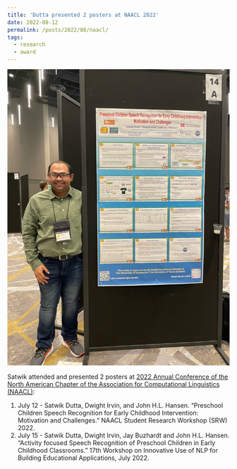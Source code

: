 ```yaml
---
title: 'Dutta presented 2 posters at NAACL 2022'
date: 2022-08-12
permalink: /posts/2022/08/naacl/
tags:
  - research
  - award
---
```


<img src='/images/2022-08-12-naacl.jpeg'>

Satwik attended and presented 2 posters at [2022 Annual Conference of the North American Chapter of the Association for Computational Linguistics (NAACL)](https://2022.naacl.org/):
1. July 12 - Satwik Dutta, Dwight Irvin, and John H.L. Hansen. “Preschool Children Speech Recognition for Early Childhood Intervention: Motivation and Challenges.” NAACL Student Research Workshop (SRW) 2022.
2. July 15 - Satwik Dutta, Dwight Irvin, Jay Buzhardt and John H.L. Hansen. “Activity focused Speech Recognition of Preschool Children in Early Childhood Classrooms.” 17th Workshop on Innovative Use of NLP for Building Educational Applications, July 2022.
